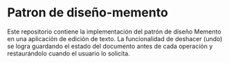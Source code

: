 # Patron de diseño-memento
Este repositorio contiene la implementación del patrón de diseño Memento en una aplicación de edición de texto. La funcionalidad de deshacer (undo) se logra guardando el estado del documento antes de cada operación y restaurándolo cuando el usuario lo solicita.
